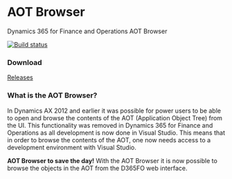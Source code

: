 # AOT Browser
Dynamics 365 for Finance and Operations AOT Browser

[![Build status](https://dev.azure.com/ArbelaIP/Arbela%20Accelerators/_apis/build/status/Unified%20Operations%20platform%20-%20Build%20AOT%20Browser)](https://dev.azure.com/ArbelaIP/Arbela%20Accelerators/_build/latest?definitionId=6)

### Download
[Releases](https://github.com/arbelatech/aotbrowser/releases)

### What is the AOT Browser?
In Dynamics AX 2012 and earlier it was possible for power users to be able to open and browse the contents of the AOT
(Application Object Tree) from the UI. This functionality was removed in Dynamics 365 for Finance and Operations as all
development is now done in Visual Studio. This means that in order to browse the contents of the AOT, one now needs access
to a development environment with Visual Studio.

**AOT Browser to save the day!** With the AOT Browser it is now possible to browse the objects in the AOT from the D365FO web interface.
